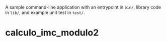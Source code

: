 A sample command-line application with an entrypoint in `bin/`, library code
in `lib/`, and example unit test in `test/`.
# calculo_imc_modulo2
